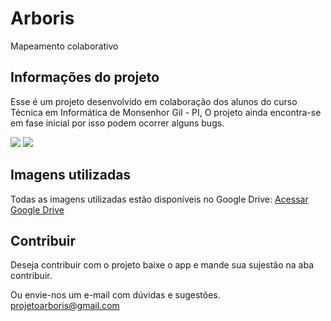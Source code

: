 # Arboris

Mapeamento colaborativo

## Informações do projeto

Esse é um projeto desenvolvido em colaboração dos alunos do curso Técnica em Informática de Monsenhor Gil - PI,
O projeto ainda encontra-se em fase inicial por isso podem ocorrer alguns bugs.

![](https://lh5.googleusercontent.com/hC1sON1H0bbMA3IIY364xYkRFTAMY8w5Igx-vp1dZKYHe-0c-iLAlPwXoRlkSRREKymWDNbn2GyFWq47hoQG=w1366-h608)
![](https://www.google.com/url?sa=i&url=https%3A%2F%2Fwww.tecmundo.com.br%2Fwindows%2F101175-oficial-graca-aprenda-fazer-download-qualquer-iso-windows.htm&psig=AOvVaw1JrSGL5ekfJSW6ie0iRnyG&ust=1587594235189000&source=images&cd=vfe&ved=0CAIQjRxqFwoTCNCSx8bH-ugCFQAAAAAdAAAAABAD)

## Imagens utilizadas 

Todas as imagens utilizadas estão disponíveis no Google Drive:
[Acessar Google Drive](https://drive.google.com/drive/folders/1QuQ-9eSuAs0UYsxOFNTdGnxSXXHFJKuf)


## Contribuir

Deseja contribuir com o projeto baixe o app e mande sua sujestão na aba contribuir.

Ou envie-nos um e-mail com dúvidas e sugestões. projetoarboris@gmail.com
